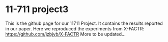 # 11-711 project3

This is the github page for our 11711 Project. It contains the results reported in our paper.
Here we reproduced the experiments from X-FACTR:
https://github.com/jzbjyb/X-FACTR
More to be updated...